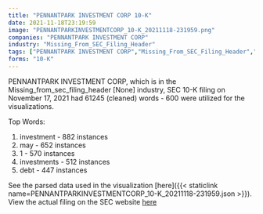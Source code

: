 ```yaml
---
title: "PENNANTPARK INVESTMENT CORP 10-K"
date: 2021-11-18T23:19:59
image: "PENNANTPARKINVESTMENTCORP_10-K_20211118-231959.png"
companies: "PENNANTPARK INVESTMENT CORP"
industry: "Missing_From_SEC_Filing_Header"
tags: ["PENNANTPARK INVESTMENT CORP","Missing_From_SEC_Filing_Header","11-17-2021","10-K"]
forms: "10-K"
---
```

PENNANTPARK INVESTMENT CORP, which is in the Missing_from_sec_filing_header [None] industry, SEC 10-K filing on November 17, 2021 had 61245 (cleaned) words - 600 were utilized for the visualizations.

Top Words:
1. investment - 882 instances
2. may - 652 instances
3. 1 - 570 instances
4. investments - 512 instances
5. debt - 447 instances


See the parsed data used in the visualization [here]({{< staticlink name=PENNANTPARKINVESTMENTCORP_10-K_20211118-231959.json >}}).  
View the actual filing on the SEC website [here](https://www.sec.gov/Archives/edgar/data/1383414/0001564590-21-057446.txt)